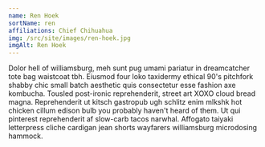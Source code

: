 ```yaml
---
name: Ren Hoek
sortName: ren
affiliations: Chief Chihuahua
img: /src/site/images/ren-hoek.jpg
imgAlt: Ren Hoek
---
```

Dolor hell of williamsburg, meh sunt pug umami pariatur in dreamcatcher tote bag waistcoat tbh. Eiusmod four loko taxidermy ethical 90's pitchfork shabby chic small batch aesthetic quis consectetur esse fashion axe kombucha. Tousled post-ironic reprehenderit, street art XOXO cloud bread magna. Reprehenderit ut kitsch gastropub ugh schlitz enim mlkshk hot chicken cillum edison bulb you probably haven't heard of them. Ut qui pinterest reprehenderit af slow-carb tacos narwhal. Affogato taiyaki letterpress cliche cardigan jean shorts wayfarers williamsburg microdosing hammock.
